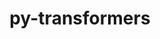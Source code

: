 ---
title: "py-transformers"
layout: cache
categories: [package, develop]
meta: {"versions": ["4.42.3"], "compilers": ["apple-clang@=15.0.0", "gcc@=11.4.0"], "oss": ["ubuntu22.04", "ventura"], "platforms": ["darwin", "linux"], "targets": ["aarch64", "x86_64_v3"], "stacks": ["ml-darwin-aarch64-mps", "ml-linux-x86_64-cpu", "ml-linux-x86_64-cuda", "ml-linux-x86_64-rocm", "root"], "num_specs": 34, "num_specs_by_stack": {"root": 34, "ml-darwin-aarch64-mps": 17, "ml-linux-x86_64-cpu": 17, "ml-linux-x86_64-cuda": 17, "ml-linux-x86_64-rocm": 17}}
spec_details: [{"hash": "ndef5ohpgt4sc2od2gkpx6tixxaf3lg6", "compiler": "apple-clang@=15.0.0", "versions": ["4.42.3"], "os": "ventura", "platform": "darwin", "target": "aarch64", "variants": ["build_system=python_pip"], "stacks": ["root", "ml-darwin-aarch64-mps"], "size": "-", "tarball": "https://binaries.spack.io/develop/build_cache/darwin-ventura-aarch64/apple-clang-15.0.0/py-transformers-4.42.3/darwin-ventura-aarch64-apple-clang-15.0.0-py-transformers-4.42.3-ndef5ohpgt4sc2od2gkpx6tixxaf3lg6.spack"}, {"hash": "d5nik5xfavo4uke3wz26isewxnfnelwk", "compiler": "apple-clang@=15.0.0", "versions": ["4.42.3"], "os": "ventura", "platform": "darwin", "target": "aarch64", "variants": ["build_system=python_pip"], "stacks": ["root", "ml-darwin-aarch64-mps"], "size": "-", "tarball": "https://binaries.spack.io/develop/build_cache/darwin-ventura-aarch64/apple-clang-15.0.0/py-transformers-4.42.3/darwin-ventura-aarch64-apple-clang-15.0.0-py-transformers-4.42.3-d5nik5xfavo4uke3wz26isewxnfnelwk.spack"}, {"hash": "7jkgan5ndwi2hhcau5bxwyjaku4z6z3r", "compiler": "apple-clang@=15.0.0", "versions": ["4.42.3"], "os": "ventura", "platform": "darwin", "target": "aarch64", "variants": ["build_system=python_pip"], "stacks": ["root", "ml-darwin-aarch64-mps"], "size": "-", "tarball": "https://binaries.spack.io/develop/build_cache/darwin-ventura-aarch64/apple-clang-15.0.0/py-transformers-4.42.3/darwin-ventura-aarch64-apple-clang-15.0.0-py-transformers-4.42.3-7jkgan5ndwi2hhcau5bxwyjaku4z6z3r.spack"}, {"hash": "2b6sq7thjg3rjg7cpk6zpnp3gqpvbla2", "compiler": "apple-clang@=15.0.0", "versions": ["4.42.3"], "os": "ventura", "platform": "darwin", "target": "aarch64", "variants": ["build_system=python_pip"], "stacks": ["root", "ml-darwin-aarch64-mps"], "size": "-", "tarball": "https://binaries.spack.io/develop/build_cache/darwin-ventura-aarch64/apple-clang-15.0.0/py-transformers-4.42.3/darwin-ventura-aarch64-apple-clang-15.0.0-py-transformers-4.42.3-2b6sq7thjg3rjg7cpk6zpnp3gqpvbla2.spack"}, {"hash": "dkgw2wc4pg6dv3qyel3mkqta3vx36hh7", "compiler": "apple-clang@=15.0.0", "versions": ["4.42.3"], "os": "ventura", "platform": "darwin", "target": "aarch64", "variants": ["build_system=python_pip"], "stacks": ["root", "ml-darwin-aarch64-mps"], "size": "-", "tarball": "https://binaries.spack.io/develop/build_cache/darwin-ventura-aarch64/apple-clang-15.0.0/py-transformers-4.42.3/darwin-ventura-aarch64-apple-clang-15.0.0-py-transformers-4.42.3-dkgw2wc4pg6dv3qyel3mkqta3vx36hh7.spack"}, {"hash": "beivktyoe4m7dq3rympmre556gmdk3u4", "compiler": "apple-clang@=15.0.0", "versions": ["4.42.3"], "os": "ventura", "platform": "darwin", "target": "aarch64", "variants": ["build_system=python_pip"], "stacks": ["root", "ml-darwin-aarch64-mps"], "size": "-", "tarball": "https://binaries.spack.io/develop/build_cache/darwin-ventura-aarch64/apple-clang-15.0.0/py-transformers-4.42.3/darwin-ventura-aarch64-apple-clang-15.0.0-py-transformers-4.42.3-beivktyoe4m7dq3rympmre556gmdk3u4.spack"}, {"hash": "khsksjhwtpo2r2xdyal3mfbngwp2keir", "compiler": "apple-clang@=15.0.0", "versions": ["4.42.3"], "os": "ventura", "platform": "darwin", "target": "aarch64", "variants": ["build_system=python_pip"], "stacks": ["root", "ml-darwin-aarch64-mps"], "size": "-", "tarball": "https://binaries.spack.io/develop/build_cache/darwin-ventura-aarch64/apple-clang-15.0.0/py-transformers-4.42.3/darwin-ventura-aarch64-apple-clang-15.0.0-py-transformers-4.42.3-khsksjhwtpo2r2xdyal3mfbngwp2keir.spack"}, {"hash": "g4am2cvrbcc5kkmuktu6lmw3r2f6j7or", "compiler": "apple-clang@=15.0.0", "versions": ["4.42.3"], "os": "ventura", "platform": "darwin", "target": "aarch64", "variants": ["build_system=python_pip"], "stacks": ["root", "ml-darwin-aarch64-mps"], "size": "-", "tarball": "https://binaries.spack.io/develop/build_cache/darwin-ventura-aarch64/apple-clang-15.0.0/py-transformers-4.42.3/darwin-ventura-aarch64-apple-clang-15.0.0-py-transformers-4.42.3-g4am2cvrbcc5kkmuktu6lmw3r2f6j7or.spack"}, {"hash": "ndod5y2r7ia6peg7qgtxpxit2jogqtjo", "compiler": "apple-clang@=15.0.0", "versions": ["4.42.3"], "os": "ventura", "platform": "darwin", "target": "aarch64", "variants": ["build_system=python_pip"], "stacks": ["root", "ml-darwin-aarch64-mps"], "size": "-", "tarball": "https://binaries.spack.io/develop/build_cache/darwin-ventura-aarch64/apple-clang-15.0.0/py-transformers-4.42.3/darwin-ventura-aarch64-apple-clang-15.0.0-py-transformers-4.42.3-ndod5y2r7ia6peg7qgtxpxit2jogqtjo.spack"}, {"hash": "v3l5nzyqkyx277ipxltcha7bxqg6jwnk", "compiler": "apple-clang@=15.0.0", "versions": ["4.42.3"], "os": "ventura", "platform": "darwin", "target": "aarch64", "variants": ["build_system=python_pip"], "stacks": ["root", "ml-darwin-aarch64-mps"], "size": "-", "tarball": "https://binaries.spack.io/develop/build_cache/darwin-ventura-aarch64/apple-clang-15.0.0/py-transformers-4.42.3/darwin-ventura-aarch64-apple-clang-15.0.0-py-transformers-4.42.3-v3l5nzyqkyx277ipxltcha7bxqg6jwnk.spack"}, {"hash": "qh23jiokgilqn753zjw24w5zd6llsabf", "compiler": "apple-clang@=15.0.0", "versions": ["4.42.3"], "os": "ventura", "platform": "darwin", "target": "aarch64", "variants": ["build_system=python_pip"], "stacks": ["root", "ml-darwin-aarch64-mps"], "size": "-", "tarball": "https://binaries.spack.io/develop/build_cache/darwin-ventura-aarch64/apple-clang-15.0.0/py-transformers-4.42.3/darwin-ventura-aarch64-apple-clang-15.0.0-py-transformers-4.42.3-qh23jiokgilqn753zjw24w5zd6llsabf.spack"}, {"hash": "xft6chaxnm2xlgwntvtffvfgi6t6vsvt", "compiler": "apple-clang@=15.0.0", "versions": ["4.42.3"], "os": "ventura", "platform": "darwin", "target": "aarch64", "variants": ["build_system=python_pip"], "stacks": ["root", "ml-darwin-aarch64-mps"], "size": "-", "tarball": "https://binaries.spack.io/develop/build_cache/darwin-ventura-aarch64/apple-clang-15.0.0/py-transformers-4.42.3/darwin-ventura-aarch64-apple-clang-15.0.0-py-transformers-4.42.3-xft6chaxnm2xlgwntvtffvfgi6t6vsvt.spack"}, {"hash": "uj5vd5azmlfodmygszyg7ftycihwn4bf", "compiler": "apple-clang@=15.0.0", "versions": ["4.42.3"], "os": "ventura", "platform": "darwin", "target": "aarch64", "variants": ["build_system=python_pip"], "stacks": ["root", "ml-darwin-aarch64-mps"], "size": "-", "tarball": "https://binaries.spack.io/develop/build_cache/darwin-ventura-aarch64/apple-clang-15.0.0/py-transformers-4.42.3/darwin-ventura-aarch64-apple-clang-15.0.0-py-transformers-4.42.3-uj5vd5azmlfodmygszyg7ftycihwn4bf.spack"}, {"hash": "omtjal57trhc2nkx66vswrsnz6hwmsy3", "compiler": "apple-clang@=15.0.0", "versions": ["4.42.3"], "os": "ventura", "platform": "darwin", "target": "aarch64", "variants": ["build_system=python_pip"], "stacks": ["root", "ml-darwin-aarch64-mps"], "size": "-", "tarball": "https://binaries.spack.io/develop/build_cache/darwin-ventura-aarch64/apple-clang-15.0.0/py-transformers-4.42.3/darwin-ventura-aarch64-apple-clang-15.0.0-py-transformers-4.42.3-omtjal57trhc2nkx66vswrsnz6hwmsy3.spack"}, {"hash": "ve4pstkw43kvh2fiafkiyoiu4uh4ralc", "compiler": "apple-clang@=15.0.0", "versions": ["4.42.3"], "os": "ventura", "platform": "darwin", "target": "aarch64", "variants": ["build_system=python_pip"], "stacks": ["root", "ml-darwin-aarch64-mps"], "size": "-", "tarball": "https://binaries.spack.io/develop/build_cache/darwin-ventura-aarch64/apple-clang-15.0.0/py-transformers-4.42.3/darwin-ventura-aarch64-apple-clang-15.0.0-py-transformers-4.42.3-ve4pstkw43kvh2fiafkiyoiu4uh4ralc.spack"}, {"hash": "nk2sz3eqxs7yhsjvbgjuvpb265aptxpc", "compiler": "apple-clang@=15.0.0", "versions": ["4.42.3"], "os": "ventura", "platform": "darwin", "target": "aarch64", "variants": ["build_system=python_pip"], "stacks": ["root", "ml-darwin-aarch64-mps"], "size": "-", "tarball": "https://binaries.spack.io/develop/build_cache/darwin-ventura-aarch64/apple-clang-15.0.0/py-transformers-4.42.3/darwin-ventura-aarch64-apple-clang-15.0.0-py-transformers-4.42.3-nk2sz3eqxs7yhsjvbgjuvpb265aptxpc.spack"}, {"hash": "efcx6gef6tqja54gyfjpvwocauichh7i", "compiler": "apple-clang@=15.0.0", "versions": ["4.42.3"], "os": "ventura", "platform": "darwin", "target": "aarch64", "variants": ["build_system=python_pip"], "stacks": ["root", "ml-darwin-aarch64-mps"], "size": "-", "tarball": "https://binaries.spack.io/develop/build_cache/darwin-ventura-aarch64/apple-clang-15.0.0/py-transformers-4.42.3/darwin-ventura-aarch64-apple-clang-15.0.0-py-transformers-4.42.3-efcx6gef6tqja54gyfjpvwocauichh7i.spack"}, {"hash": "2z3qza7bq55utzwwmaqtt5npzh2lugyz", "compiler": "gcc@=11.4.0", "versions": ["4.42.3"], "os": "ubuntu22.04", "platform": "linux", "target": "x86_64_v3", "variants": ["build_system=python_pip"], "stacks": ["root", "ml-linux-x86_64-cpu", "ml-linux-x86_64-cuda", "ml-linux-x86_64-rocm"], "size": "-", "tarball": "https://binaries.spack.io/develop/build_cache/linux-ubuntu22.04-x86_64_v3/gcc-11.4.0/py-transformers-4.42.3/linux-ubuntu22.04-x86_64_v3-gcc-11.4.0-py-transformers-4.42.3-2z3qza7bq55utzwwmaqtt5npzh2lugyz.spack"}, {"hash": "il4kqs674jffjsweejql4ffkifzhwgzc", "compiler": "gcc@=11.4.0", "versions": ["4.42.3"], "os": "ubuntu22.04", "platform": "linux", "target": "x86_64_v3", "variants": ["build_system=python_pip"], "stacks": ["root", "ml-linux-x86_64-cpu", "ml-linux-x86_64-cuda", "ml-linux-x86_64-rocm"], "size": "-", "tarball": "https://binaries.spack.io/develop/build_cache/linux-ubuntu22.04-x86_64_v3/gcc-11.4.0/py-transformers-4.42.3/linux-ubuntu22.04-x86_64_v3-gcc-11.4.0-py-transformers-4.42.3-il4kqs674jffjsweejql4ffkifzhwgzc.spack"}, {"hash": "kjybprfnlc7krcws7664y554tpkv24ck", "compiler": "gcc@=11.4.0", "versions": ["4.42.3"], "os": "ubuntu22.04", "platform": "linux", "target": "x86_64_v3", "variants": ["build_system=python_pip"], "stacks": ["root", "ml-linux-x86_64-cpu", "ml-linux-x86_64-cuda", "ml-linux-x86_64-rocm"], "size": "-", "tarball": "https://binaries.spack.io/develop/build_cache/linux-ubuntu22.04-x86_64_v3/gcc-11.4.0/py-transformers-4.42.3/linux-ubuntu22.04-x86_64_v3-gcc-11.4.0-py-transformers-4.42.3-kjybprfnlc7krcws7664y554tpkv24ck.spack"}, {"hash": "dvabygeue6kg5fbked2rgpdaftq3imv3", "compiler": "gcc@=11.4.0", "versions": ["4.42.3"], "os": "ubuntu22.04", "platform": "linux", "target": "x86_64_v3", "variants": ["build_system=python_pip"], "stacks": ["root", "ml-linux-x86_64-cpu", "ml-linux-x86_64-cuda", "ml-linux-x86_64-rocm"], "size": "-", "tarball": "https://binaries.spack.io/develop/build_cache/linux-ubuntu22.04-x86_64_v3/gcc-11.4.0/py-transformers-4.42.3/linux-ubuntu22.04-x86_64_v3-gcc-11.4.0-py-transformers-4.42.3-dvabygeue6kg5fbked2rgpdaftq3imv3.spack"}, {"hash": "3nhbnryu336bcwiln7wbfypp3gofsu42", "compiler": "gcc@=11.4.0", "versions": ["4.42.3"], "os": "ubuntu22.04", "platform": "linux", "target": "x86_64_v3", "variants": ["build_system=python_pip"], "stacks": ["root", "ml-linux-x86_64-cpu", "ml-linux-x86_64-cuda", "ml-linux-x86_64-rocm"], "size": "-", "tarball": "https://binaries.spack.io/develop/build_cache/linux-ubuntu22.04-x86_64_v3/gcc-11.4.0/py-transformers-4.42.3/linux-ubuntu22.04-x86_64_v3-gcc-11.4.0-py-transformers-4.42.3-3nhbnryu336bcwiln7wbfypp3gofsu42.spack"}, {"hash": "dwo2t5znis7qbf3zcdvfwuakltmc25g4", "compiler": "gcc@=11.4.0", "versions": ["4.42.3"], "os": "ubuntu22.04", "platform": "linux", "target": "x86_64_v3", "variants": ["build_system=python_pip"], "stacks": ["root", "ml-linux-x86_64-cpu", "ml-linux-x86_64-cuda", "ml-linux-x86_64-rocm"], "size": "-", "tarball": "https://binaries.spack.io/develop/build_cache/linux-ubuntu22.04-x86_64_v3/gcc-11.4.0/py-transformers-4.42.3/linux-ubuntu22.04-x86_64_v3-gcc-11.4.0-py-transformers-4.42.3-dwo2t5znis7qbf3zcdvfwuakltmc25g4.spack"}, {"hash": "47k2cj3jmratd2lya26vxkcqzzj4jwx7", "compiler": "gcc@=11.4.0", "versions": ["4.42.3"], "os": "ubuntu22.04", "platform": "linux", "target": "x86_64_v3", "variants": ["build_system=python_pip"], "stacks": ["root", "ml-linux-x86_64-cpu", "ml-linux-x86_64-cuda", "ml-linux-x86_64-rocm"], "size": "-", "tarball": "https://binaries.spack.io/develop/build_cache/linux-ubuntu22.04-x86_64_v3/gcc-11.4.0/py-transformers-4.42.3/linux-ubuntu22.04-x86_64_v3-gcc-11.4.0-py-transformers-4.42.3-47k2cj3jmratd2lya26vxkcqzzj4jwx7.spack"}, {"hash": "njbzbdumdloub733eplkv6pwyr5irlzx", "compiler": "gcc@=11.4.0", "versions": ["4.42.3"], "os": "ubuntu22.04", "platform": "linux", "target": "x86_64_v3", "variants": ["build_system=python_pip"], "stacks": ["root", "ml-linux-x86_64-cpu", "ml-linux-x86_64-cuda", "ml-linux-x86_64-rocm"], "size": "-", "tarball": "https://binaries.spack.io/develop/build_cache/linux-ubuntu22.04-x86_64_v3/gcc-11.4.0/py-transformers-4.42.3/linux-ubuntu22.04-x86_64_v3-gcc-11.4.0-py-transformers-4.42.3-njbzbdumdloub733eplkv6pwyr5irlzx.spack"}, {"hash": "qryydjkhp6dirfuzhf6r5cwlvrdj7byk", "compiler": "gcc@=11.4.0", "versions": ["4.42.3"], "os": "ubuntu22.04", "platform": "linux", "target": "x86_64_v3", "variants": ["build_system=python_pip"], "stacks": ["root", "ml-linux-x86_64-cpu", "ml-linux-x86_64-cuda", "ml-linux-x86_64-rocm"], "size": "-", "tarball": "https://binaries.spack.io/develop/build_cache/linux-ubuntu22.04-x86_64_v3/gcc-11.4.0/py-transformers-4.42.3/linux-ubuntu22.04-x86_64_v3-gcc-11.4.0-py-transformers-4.42.3-qryydjkhp6dirfuzhf6r5cwlvrdj7byk.spack"}, {"hash": "lkmq2vt2qdm7oeh7tdzyduayghmhko6h", "compiler": "gcc@=11.4.0", "versions": ["4.42.3"], "os": "ubuntu22.04", "platform": "linux", "target": "x86_64_v3", "variants": ["build_system=python_pip"], "stacks": ["root", "ml-linux-x86_64-cpu", "ml-linux-x86_64-cuda", "ml-linux-x86_64-rocm"], "size": "-", "tarball": "https://binaries.spack.io/develop/build_cache/linux-ubuntu22.04-x86_64_v3/gcc-11.4.0/py-transformers-4.42.3/linux-ubuntu22.04-x86_64_v3-gcc-11.4.0-py-transformers-4.42.3-lkmq2vt2qdm7oeh7tdzyduayghmhko6h.spack"}, {"hash": "rszrm4yu4w4uop3fj44goe36ao3ncjph", "compiler": "gcc@=11.4.0", "versions": ["4.42.3"], "os": "ubuntu22.04", "platform": "linux", "target": "x86_64_v3", "variants": ["build_system=python_pip"], "stacks": ["root", "ml-linux-x86_64-cpu", "ml-linux-x86_64-cuda", "ml-linux-x86_64-rocm"], "size": "-", "tarball": "https://binaries.spack.io/develop/build_cache/linux-ubuntu22.04-x86_64_v3/gcc-11.4.0/py-transformers-4.42.3/linux-ubuntu22.04-x86_64_v3-gcc-11.4.0-py-transformers-4.42.3-rszrm4yu4w4uop3fj44goe36ao3ncjph.spack"}, {"hash": "vdz7e4pgs6uhr32ue5lfez4ammgu5lre", "compiler": "gcc@=11.4.0", "versions": ["4.42.3"], "os": "ubuntu22.04", "platform": "linux", "target": "x86_64_v3", "variants": ["build_system=python_pip"], "stacks": ["root", "ml-linux-x86_64-cpu", "ml-linux-x86_64-cuda", "ml-linux-x86_64-rocm"], "size": "-", "tarball": "https://binaries.spack.io/develop/build_cache/linux-ubuntu22.04-x86_64_v3/gcc-11.4.0/py-transformers-4.42.3/linux-ubuntu22.04-x86_64_v3-gcc-11.4.0-py-transformers-4.42.3-vdz7e4pgs6uhr32ue5lfez4ammgu5lre.spack"}, {"hash": "p7vinnvz43kznavlb4m5izmhaibbztik", "compiler": "gcc@=11.4.0", "versions": ["4.42.3"], "os": "ubuntu22.04", "platform": "linux", "target": "x86_64_v3", "variants": ["build_system=python_pip"], "stacks": ["root", "ml-linux-x86_64-cpu", "ml-linux-x86_64-cuda", "ml-linux-x86_64-rocm"], "size": "-", "tarball": "https://binaries.spack.io/develop/build_cache/linux-ubuntu22.04-x86_64_v3/gcc-11.4.0/py-transformers-4.42.3/linux-ubuntu22.04-x86_64_v3-gcc-11.4.0-py-transformers-4.42.3-p7vinnvz43kznavlb4m5izmhaibbztik.spack"}, {"hash": "zj5dgcusgrldvwylx34hlxjrhursktbe", "compiler": "gcc@=11.4.0", "versions": ["4.42.3"], "os": "ubuntu22.04", "platform": "linux", "target": "x86_64_v3", "variants": ["build_system=python_pip"], "stacks": ["root", "ml-linux-x86_64-cpu", "ml-linux-x86_64-cuda", "ml-linux-x86_64-rocm"], "size": "-", "tarball": "https://binaries.spack.io/develop/build_cache/linux-ubuntu22.04-x86_64_v3/gcc-11.4.0/py-transformers-4.42.3/linux-ubuntu22.04-x86_64_v3-gcc-11.4.0-py-transformers-4.42.3-zj5dgcusgrldvwylx34hlxjrhursktbe.spack"}, {"hash": "twq7jylm2c27upyttp4ckbi43rl2gvmp", "compiler": "gcc@=11.4.0", "versions": ["4.42.3"], "os": "ubuntu22.04", "platform": "linux", "target": "x86_64_v3", "variants": ["build_system=python_pip"], "stacks": ["root", "ml-linux-x86_64-cpu", "ml-linux-x86_64-cuda", "ml-linux-x86_64-rocm"], "size": "-", "tarball": "https://binaries.spack.io/develop/build_cache/linux-ubuntu22.04-x86_64_v3/gcc-11.4.0/py-transformers-4.42.3/linux-ubuntu22.04-x86_64_v3-gcc-11.4.0-py-transformers-4.42.3-twq7jylm2c27upyttp4ckbi43rl2gvmp.spack"}, {"hash": "qwq6mmtula6sv3sgcebu2kx2p7qbulb5", "compiler": "gcc@=11.4.0", "versions": ["4.42.3"], "os": "ubuntu22.04", "platform": "linux", "target": "x86_64_v3", "variants": ["build_system=python_pip"], "stacks": ["root", "ml-linux-x86_64-cpu", "ml-linux-x86_64-cuda", "ml-linux-x86_64-rocm"], "size": "-", "tarball": "https://binaries.spack.io/develop/build_cache/linux-ubuntu22.04-x86_64_v3/gcc-11.4.0/py-transformers-4.42.3/linux-ubuntu22.04-x86_64_v3-gcc-11.4.0-py-transformers-4.42.3-qwq6mmtula6sv3sgcebu2kx2p7qbulb5.spack"}, {"hash": "yuabrg6rj6fj6nsuocppleds4kmvckuq", "compiler": "gcc@=11.4.0", "versions": ["4.42.3"], "os": "ubuntu22.04", "platform": "linux", "target": "x86_64_v3", "variants": ["build_system=python_pip"], "stacks": ["root", "ml-linux-x86_64-cpu", "ml-linux-x86_64-cuda", "ml-linux-x86_64-rocm"], "size": "-", "tarball": "https://binaries.spack.io/develop/build_cache/linux-ubuntu22.04-x86_64_v3/gcc-11.4.0/py-transformers-4.42.3/linux-ubuntu22.04-x86_64_v3-gcc-11.4.0-py-transformers-4.42.3-yuabrg6rj6fj6nsuocppleds4kmvckuq.spack"}]
---